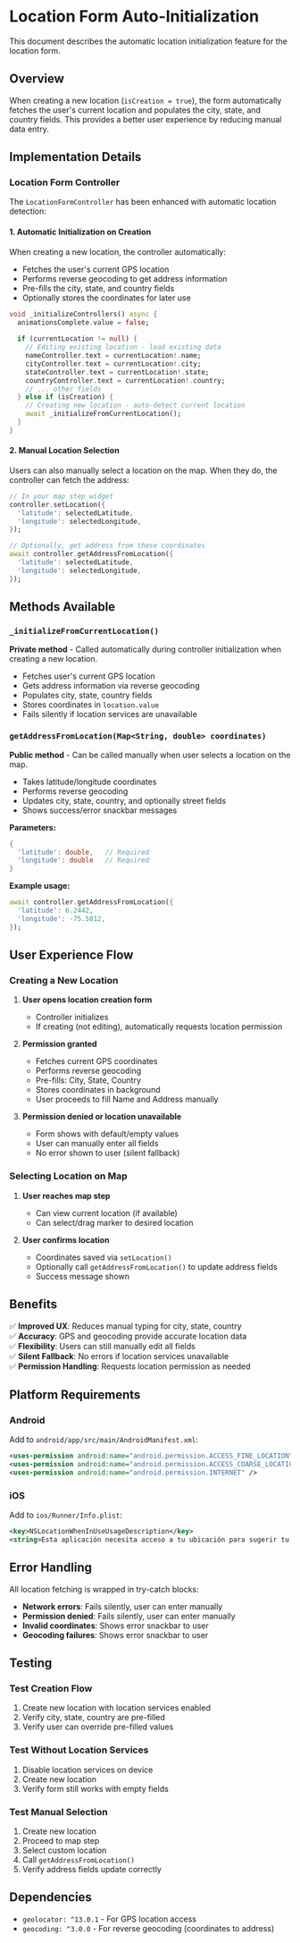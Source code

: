 # Location Form Auto-Initialization

This document describes the automatic location initialization feature for the location form.

## Overview

When creating a new location (`isCreation = true`), the form automatically fetches the user's current location and populates the city, state, and country fields. This provides a better user experience by reducing manual data entry.

## Implementation Details

### Location Form Controller

The `LocationFormController` has been enhanced with automatic location detection:

#### 1. Automatic Initialization on Creation

When creating a new location, the controller automatically:
- Fetches the user's current GPS location
- Performs reverse geocoding to get address information
- Pre-fills the city, state, and country fields
- Optionally stores the coordinates for later use

```dart
void _initializeControllers() async {
  animationsComplete.value = false;
  
  if (currentLocation != null) {
    // Editing existing location - load existing data
    nameController.text = currentLocation!.name;
    cityController.text = currentLocation!.city;
    stateController.text = currentLocation!.state;
    countryController.text = currentLocation!.country;
    // ... other fields
  } else if (isCreation) {
    // Creating new location - auto-detect current location
    await _initializeFromCurrentLocation();
  }
}
```

#### 2. Manual Location Selection

Users can also manually select a location on the map. When they do, the controller can fetch the address:

```dart
// In your map step widget
controller.setLocation({
  'latitude': selectedLatitude,
  'longitude': selectedLongitude,
});

// Optionally, get address from these coordinates
await controller.getAddressFromLocation({
  'latitude': selectedLatitude,
  'longitude': selectedLongitude,
});
```

## Methods Available

### `_initializeFromCurrentLocation()`
**Private method** - Called automatically during controller initialization when creating a new location.

- Fetches user's current GPS location
- Gets address information via reverse geocoding
- Populates city, state, country fields
- Stores coordinates in `location.value`
- Fails silently if location services are unavailable

### `getAddressFromLocation(Map<String, double> coordinates)`
**Public method** - Can be called manually when user selects a location on the map.

- Takes latitude/longitude coordinates
- Performs reverse geocoding
- Updates city, state, country, and optionally street fields
- Shows success/error snackbar messages

**Parameters:**
```dart
{
  'latitude': double,   // Required
  'longitude': double   // Required
}
```

**Example usage:**
```dart
await controller.getAddressFromLocation({
  'latitude': 6.2442,
  'longitude': -75.5812,
});
```

## User Experience Flow

### Creating a New Location

1. **User opens location creation form**
   - Controller initializes
   - If creating (not editing), automatically requests location permission
   
2. **Permission granted**
   - Fetches current GPS coordinates
   - Performs reverse geocoding
   - Pre-fills: City, State, Country
   - Stores coordinates in background
   - User proceeds to fill Name and Address manually

3. **Permission denied or location unavailable**
   - Form shows with default/empty values
   - User can manually enter all fields
   - No error shown to user (silent fallback)

### Selecting Location on Map

1. **User reaches map step**
   - Can view current location (if available)
   - Can select/drag marker to desired location

2. **User confirms location**
   - Coordinates saved via `setLocation()`
   - Optionally call `getAddressFromLocation()` to update address fields
   - Success message shown

## Benefits

✅ **Improved UX**: Reduces manual typing for city, state, country  
✅ **Accuracy**: GPS and geocoding provide accurate location data  
✅ **Flexibility**: Users can still manually edit all fields  
✅ **Silent Fallback**: No errors if location services unavailable  
✅ **Permission Handling**: Requests location permission as needed  

## Platform Requirements

### Android
Add to `android/app/src/main/AndroidManifest.xml`:
```xml
<uses-permission android:name="android.permission.ACCESS_FINE_LOCATION" />
<uses-permission android:name="android.permission.ACCESS_COARSE_LOCATION" />
<uses-permission android:name="android.permission.INTERNET" />
```

### iOS
Add to `ios/Runner/Info.plist`:
```xml
<key>NSLocationWhenInUseUsageDescription</key>
<string>Esta aplicación necesita acceso a tu ubicación para sugerir tu ciudad, estado y país.</string>
```

## Error Handling

All location fetching is wrapped in try-catch blocks:

- **Network errors**: Fails silently, user can enter manually
- **Permission denied**: Fails silently, user can enter manually  
- **Invalid coordinates**: Shows error snackbar to user
- **Geocoding failures**: Shows error snackbar to user

## Testing

### Test Creation Flow
1. Create new location with location services enabled
2. Verify city, state, country are pre-filled
3. Verify user can override pre-filled values

### Test Without Location Services
1. Disable location services on device
2. Create new location
3. Verify form still works with empty fields

### Test Manual Selection
1. Create new location
2. Proceed to map step
3. Select custom location
4. Call `getAddressFromLocation()`
5. Verify address fields update correctly

## Dependencies

- `geolocator: ^13.0.1` - For GPS location access
- `geocoding: ^3.0.0` - For reverse geocoding (coordinates to address)
